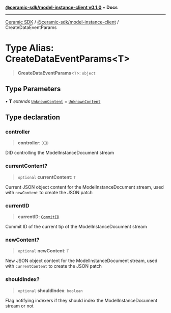 [**@ceramic-sdk/model-instance-client v0.1.0**](../README.md) • **Docs**

***

[Ceramic SDK](../../../README.md) / [@ceramic-sdk/model-instance-client](../README.md) / CreateDataEventParams

# Type Alias: CreateDataEventParams\<T\>

> **CreateDataEventParams**\<`T`\>: `object`

## Type Parameters

• **T** *extends* [`UnknownContent`](UnknownContent.md) = [`UnknownContent`](UnknownContent.md)

## Type declaration

### controller

> **controller**: `DID`

DID controlling the ModelInstanceDocument stream

### currentContent?

> `optional` **currentContent**: `T`

Current JSON object content for the ModelInstanceDocument stream, used with `newContent` to create the JSON patch

### currentID

> **currentID**: [`CommitID`](../../identifiers/classes/CommitID.md)

Commit ID of the current tip of the ModelInstanceDocument stream

### newContent?

> `optional` **newContent**: `T`

New JSON object content for the ModelInstanceDocument stream, used with `currentContent` to create the JSON patch

### shouldIndex?

> `optional` **shouldIndex**: `boolean`

Flag notifying indexers if they should index the ModelInstanceDocument stream or not
